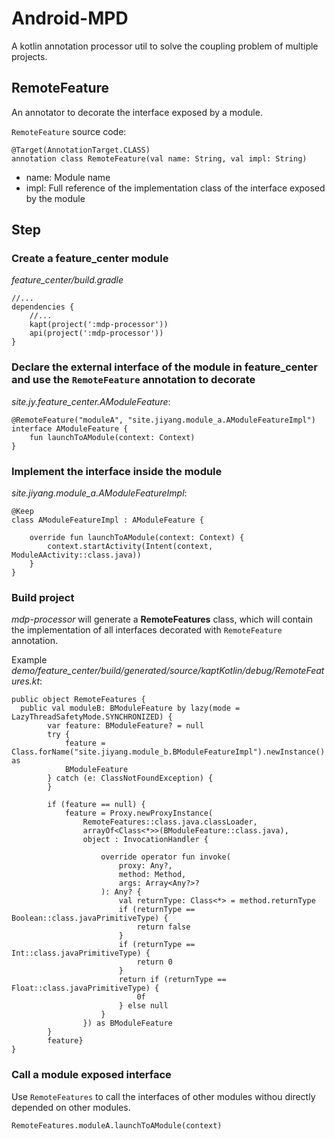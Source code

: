 # Android-MPD

A kotlin annotation processor util to solve the coupling problem of multiple projects.

## RemoteFeature

An annotator to decorate the interface exposed by a module.

`RemoteFeature` source code:

```
@Target(AnnotationTarget.CLASS)
annotation class RemoteFeature(val name: String, val impl: String)
```

- name: Module name
- impl: Full reference of the implementation class of the interface exposed by the module

## Step

### Create a feature_center module

*feature_center/build.gradle*

```
//...
dependencies {
    //...
    kapt(project(':mdp-processor'))
    api(project(':mdp-processor'))
}
```

### Declare the external interface of the module in feature_center and use the `RemoteFeature` annotation to decorate

*site.jy.feature_center.AModuleFeature*:

```
@RemoteFeature("moduleA", "site.jiyang.module_a.AModuleFeatureImpl")
interface AModuleFeature {
    fun launchToAModule(context: Context)
}
```

### Implement the interface inside the module

*site.jiyang.module_a.AModuleFeatureImpl*:

```
@Keep
class AModuleFeatureImpl : AModuleFeature {

    override fun launchToAModule(context: Context) {
        context.startActivity(Intent(context, ModuleAActivity::class.java))
    }
}
```

### Build project

*mdp-processor* will generate a **RemoteFeatures** class, which will contain the implementation of all interfaces decorated with `RemoteFeature` annotation.

Example *demo/feature_center/build/generated/source/kaptKotlin/debug/RemoteFeatures.kt*:

```
public object RemoteFeatures {
  public val moduleB: BModuleFeature by lazy(mode = LazyThreadSafetyMode.SYNCHRONIZED) {
        var feature: BModuleFeature? = null
        try {
            feature = Class.forName("site.jiyang.module_b.BModuleFeatureImpl").newInstance() as
            BModuleFeature
        } catch (e: ClassNotFoundException) {
        }

        if (feature == null) {
            feature = Proxy.newProxyInstance(
                RemoteFeatures::class.java.classLoader,
                arrayOf<Class<*>>(BModuleFeature::class.java),
                object : InvocationHandler {

                    override operator fun invoke(
                        proxy: Any?,
                        method: Method,
                        args: Array<Any?>?
                    ): Any? {
                        val returnType: Class<*> = method.returnType
                        if (returnType == Boolean::class.javaPrimitiveType) {
                            return false
                        }
                        if (returnType == Int::class.javaPrimitiveType) {
                            return 0
                        }
                        return if (returnType == Float::class.javaPrimitiveType) {
                            0f
                        } else null
                    }
                }) as BModuleFeature
        }
        feature}
}
```

### Call a module exposed interface

Use `RemoteFeatures` to call the interfaces of other modules withou directly depended on other modules.

```
RemoteFeatures.moduleA.launchToAModule(context)
```